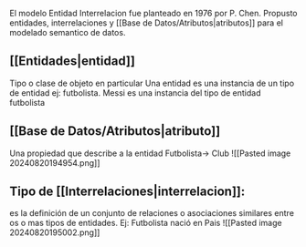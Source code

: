  El modelo Entidad Interrelacion fue planteado en 1976 por P. Chen. Propusto entidades, interrelaciones y [[Base de Datos/Atributos|atributos]] para el modelado semantico de datos.

## [[Entidades|entidad]]
Tipo o clase de objeto en particular
Una entidad es una instancia de un tipo de entidad
ej: futbolista. Messi es una instancia del tipo de entidad futbolista

## [[Base de Datos/Atributos|atributo]]
Una propiedad que describe a la entidad
Futbolista-> Club
![[Pasted image 20240820194954.png]]
## Tipo de [[Interrelaciones|interrelacion]]:
es la definición de un conjunto de relaciones o asociaciones similares entre os o mas tipos de entidades.
Ej: Futbolista nació en Pais
![[Pasted image 20240820195002.png]]
